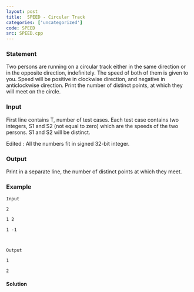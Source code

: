 ```yaml
---
layout: post
title:  SPEED - Circular Track
categories: ['uncategorized']
code: SPEED
src: SPEED.cpp
---
```


### **Statement**

Two persons are running on a circular track either in the same direction or in
the opposite direction, indefinitely. The speed of both of them is given to
you. Speed will be positive in clockwise direction, and negative in
anticlockwise direction. Print the number of distinct points, at which they
will meet on the circle.

### Input

First line contains T, number of test cases. Each test case contains two
integers, S1 and S2 (not equal to zero) which are the speeds of the two
persons. S1 and S2 will be distinct.

Edited : All the numbers fit in signed 32-bit integer.

### Output

Print in a separate line, the number of distinct points at which they meet.

### Example

    
    
    Input
    2
    1 2
    1 -1
    
    Output
    1
    2



#### **Solution**



